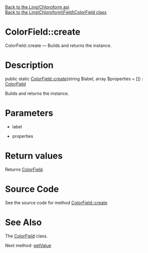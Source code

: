 [Back to the Ling/Chloroform api](https://github.com/lingtalfi/Chloroform/blob/master/doc/api/Ling/Chloroform.md)<br>
[Back to the Ling\Chloroform\Field\ColorField class](https://github.com/lingtalfi/Chloroform/blob/master/doc/api/Ling/Chloroform/Field/ColorField.md)


ColorField::create
================



ColorField::create — Builds and returns the instance.




Description
================


public static [ColorField::create](https://github.com/lingtalfi/Chloroform/blob/master/doc/api/Ling/Chloroform/Field/ColorField/create.md)(string $label, array $properties = []) : [ColorField](https://github.com/lingtalfi/Chloroform/blob/master/doc/api/Ling/Chloroform/Field/ColorField.md)




Builds and returns the instance.




Parameters
================


- label

    

- properties

    


Return values
================

Returns [ColorField](https://github.com/lingtalfi/Chloroform/blob/master/doc/api/Ling/Chloroform/Field/ColorField.md).








Source Code
===========
See the source code for method [ColorField::create](https://github.com/lingtalfi/Chloroform/blob/master/Field/ColorField.php#L31-L35)


See Also
================

The [ColorField](https://github.com/lingtalfi/Chloroform/blob/master/doc/api/Ling/Chloroform/Field/ColorField.md) class.

Next method: [getValue](https://github.com/lingtalfi/Chloroform/blob/master/doc/api/Ling/Chloroform/Field/ColorField/getValue.md)<br>

